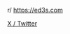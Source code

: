 r/ <a href="https://ed3s.com" target="_blank">https://ed3s.com</a>

<a href="https://x.com/ed3scom">X / Twitter </a>
